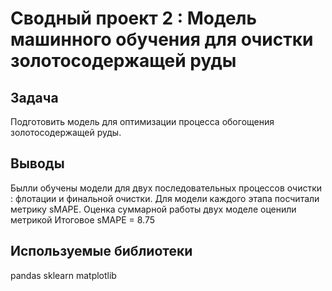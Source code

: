 # Сводный проект 2 : Модель машинного обучения для очистки золотосодержащей руды

## Задача

Подготовить модель для оптимизации процесса обогощения золотосодержащей руды.

## Выводы

Былли обучены модели для двух последовательных процессов очистки : флотации и финальной очистки. Для модели каждого этапа посчитали метрику sMAPE. 
Оценка суммарной работы двух моделе оценили метрикой Итоговое sMAPE = 8.75

## Используемые библиотеки

pandas
sklearn
matplotlib
